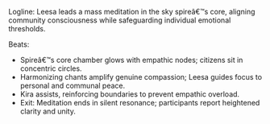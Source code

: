 ﻿---
series: 4
novella: 3
file: S4N3_CH05
type: chapter
pov: Leesa
setting: Skyward meditation spire â€“ communal harmony session
word_target_min: 1201
word_target_max: 2299
status: outline
---
Logline: Leesa leads a mass meditation in the sky spireâ€™s core, aligning community consciousness while safeguarding individual emotional thresholds.

Beats:
- Spireâ€™s core chamber glows with empathic nodes; citizens sit in concentric circles.
- Harmonizing chants amplify genuine compassion; Leesa guides focus to personal and communal peace.
- Kira assists, reinforcing boundaries to prevent empathic overload.
- Exit: Meditation ends in silent resonance; participants report heightened clarity and unity.